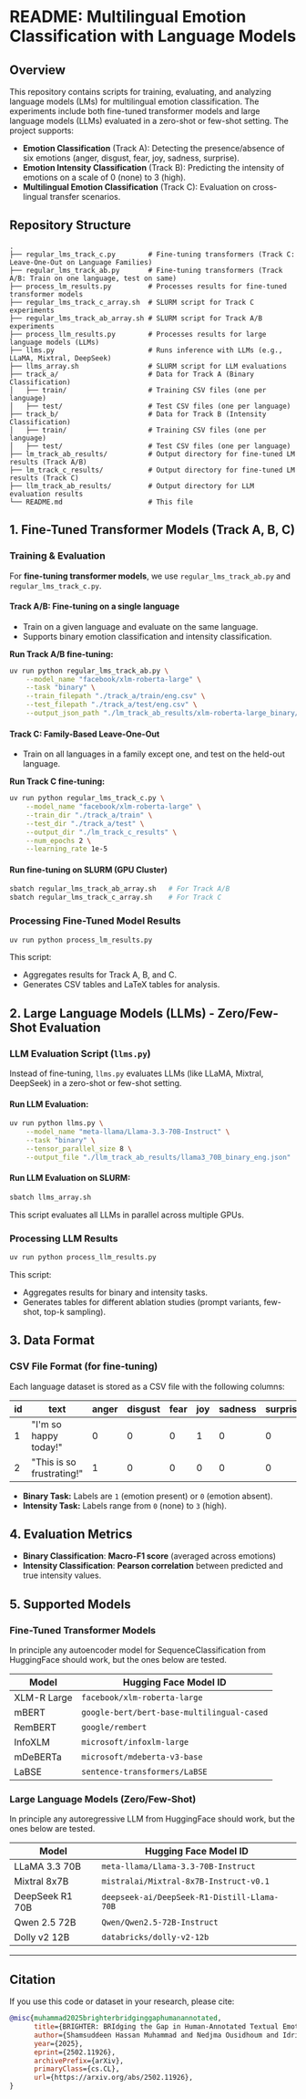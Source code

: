 # README: Multilingual Emotion Classification with Language Models

## Overview

This repository contains scripts for training, evaluating, and analyzing language models (LMs) for multilingual emotion classification. The experiments include both fine-tuned transformer models and large language models (LLMs) evaluated in a zero-shot or few-shot setting. The project supports:

- **Emotion Classification** (Track A): Detecting the presence/absence of six emotions (anger, disgust, fear, joy, sadness, surprise).
- **Emotion Intensity Classification** (Track B): Predicting the intensity of emotions on a scale of 0 (none) to 3 (high).
- **Multilingual Emotion Classification** (Track C): Evaluation on cross-lingual transfer scenarios.

## Repository Structure

```
.
├── regular_lms_track_c.py        # Fine-tuning transformers (Track C: Leave-One-Out on Language Families)
├── regular_lms_track_ab.py       # Fine-tuning transformers (Track A/B: Train on one language, test on same)
├── process_lm_results.py         # Processes results for fine-tuned transformer models
├── regular_lms_track_c_array.sh  # SLURM script for Track C experiments
├── regular_lms_track_ab_array.sh # SLURM script for Track A/B experiments
├── process_llm_results.py        # Processes results for large language models (LLMs)
├── llms.py                       # Runs inference with LLMs (e.g., LLaMA, Mixtral, DeepSeek)
├── llms_array.sh                 # SLURM script for LLM evaluations
├── track_a/                      # Data for Track A (Binary Classification)
│   ├── train/                    # Training CSV files (one per language)
│   ├── test/                     # Test CSV files (one per language)
├── track_b/                      # Data for Track B (Intensity Classification)
│   ├── train/                    # Training CSV files (one per language)
│   ├── test/                     # Test CSV files (one per language)
├── lm_track_ab_results/          # Output directory for fine-tuned LM results (Track A/B)
├── lm_track_c_results/           # Output directory for fine-tuned LM results (Track C)
├── llm_track_ab_results/         # Output directory for LLM evaluation results
└── README.md                     # This file
```

## 1. Fine-Tuned Transformer Models (Track A, B, C)

### Training & Evaluation

For **fine-tuning transformer models**, we use `regular_lms_track_ab.py` and `regular_lms_track_c.py`.

#### **Track A/B: Fine-tuning on a single language**
- Train on a given language and evaluate on the same language.
- Supports binary emotion classification and intensity classification.

**Run Track A/B fine-tuning:**
```bash
uv run python regular_lms_track_ab.py \
    --model_name "facebook/xlm-roberta-large" \
    --task "binary" \
    --train_filepath "./track_a/train/eng.csv" \
    --test_filepath "./track_a/test/eng.csv" \
    --output_json_path "./lm_track_ab_results/xlm-roberta-large_binary/eng_results.json"
```

#### **Track C: Family-Based Leave-One-Out**
- Train on all languages in a family except one, and test on the held-out language.

**Run Track C fine-tuning:**
```bash
uv run python regular_lms_track_c.py \
    --model_name "facebook/xlm-roberta-large" \
    --train_dir "./track_a/train" \
    --test_dir "./track_a/test" \
    --output_dir "./lm_track_c_results" \
    --num_epochs 2 \
    --learning_rate 1e-5
```

#### **Run fine-tuning on SLURM (GPU Cluster)**
```bash
sbatch regular_lms_track_ab_array.sh   # For Track A/B
sbatch regular_lms_track_c_array.sh    # For Track C
```

### Processing Fine-Tuned Model Results

```bash
uv run python process_lm_results.py
```
This script:
- Aggregates results for Track A, B, and C.
- Generates CSV tables and LaTeX tables for analysis.

## 2. Large Language Models (LLMs) - Zero/Few-Shot Evaluation

### LLM Evaluation Script (`llms.py`)

Instead of fine-tuning, `llms.py` evaluates LLMs (like LLaMA, Mixtral, DeepSeek) in a zero-shot or few-shot setting.

#### **Run LLM Evaluation:**
```bash
uv run python llms.py \
    --model_name "meta-llama/Llama-3.3-70B-Instruct" \
    --task "binary" \
    --tensor_parallel_size 8 \
    --output_file "./llm_track_ab_results/llama3_70B_binary_eng.json"
```

#### **Run LLM Evaluation on SLURM:**
```bash
sbatch llms_array.sh
```
This script evaluates all LLMs in parallel across multiple GPUs.

### Processing LLM Results

```bash
uv run python process_llm_results.py
```
This script:
- Aggregates results for binary and intensity tasks.
- Generates tables for different ablation studies (prompt variants, few-shot, top-k sampling).

## 3. Data Format

### CSV File Format (for fine-tuning)

Each language dataset is stored as a CSV file with the following columns:

| id  | text                                | anger | disgust | fear | joy | sadness | surprise |
|-----|-------------------------------------|-------|---------|------|-----|---------|----------|
| 1   | "I'm so happy today!"               | 0     | 0       | 0    | 1   | 0       | 0        |
| 2   | "This is so frustrating!"           | 1     | 0       | 0    | 0   | 0       | 0        |

- **Binary Task:** Labels are `1` (emotion present) or `0` (emotion absent).
- **Intensity Task:** Labels range from `0` (none) to `3` (high).

## 4. Evaluation Metrics

- **Binary Classification**: **Macro-F1 score** (averaged across emotions)
- **Intensity Classification**: **Pearson correlation** between predicted and true intensity values.

## 5. Supported Models

### **Fine-Tuned Transformer Models**
In principle any autoencoder model for SequenceClassification from HuggingFace should work, but the ones below are tested.

| Model                      | Hugging Face Model ID                        |
|----------------------------|---------------------------------------------|
| XLM-R Large                | `facebook/xlm-roberta-large`               |
| mBERT                      | `google-bert/bert-base-multilingual-cased` |
| RemBERT                    | `google/rembert`                           |
| InfoXLM                    | `microsoft/infoxlm-large`                  |
| mDeBERTa                   | `microsoft/mdeberta-v3-base`               |
| LaBSE                      | `sentence-transformers/LaBSE`              |

### **Large Language Models (Zero/Few-Shot)**
In principle any autoregressive LLM from HuggingFace should work, but the ones below are tested.

| Model                      | Hugging Face Model ID                           |
|----------------------------|------------------------------------------------|
| LLaMA 3.3 70B              | `meta-llama/Llama-3.3-70B-Instruct`            |
| Mixtral 8x7B               | `mistralai/Mixtral-8x7B-Instruct-v0.1`         |
| DeepSeek R1 70B            | `deepseek-ai/DeepSeek-R1-Distill-Llama-70B`    |
| Qwen 2.5 72B               | `Qwen/Qwen2.5-72B-Instruct`                    |
| Dolly v2 12B               | `databricks/dolly-v2-12b`                      |

---

## Citation

If you use this code or dataset in your research, please cite:

```bibtex
@misc{muhammad2025brighterbridginggaphumanannotated,
      title={BRIGHTER: BRIdging the Gap in Human-Annotated Textual Emotion Recognition Datasets for 28 Languages}, 
      author={Shamsuddeen Hassan Muhammad and Nedjma Ousidhoum and Idris Abdulmumin and Jan Philip Wahle and Terry Ruas and Meriem Beloucif and Christine de Kock and Nirmal Surange and Daniela Teodorescu and Ibrahim Said Ahmad and David Ifeoluwa Adelani and Alham Fikri Aji and Felermino D. M. A. Ali and Ilseyar Alimova and Vladimir Araujo and Nikolay Babakov and Naomi Baes and Ana-Maria Bucur and Andiswa Bukula and Guanqun Cao and Rodrigo Tufino Cardenas and Rendi Chevi and Chiamaka Ijeoma Chukwuneke and Alexandra Ciobotaru and Daryna Dementieva and Murja Sani Gadanya and Robert Geislinger and Bela Gipp and Oumaima Hourrane and Oana Ignat and Falalu Ibrahim Lawan and Rooweither Mabuya and Rahmad Mahendra and Vukosi Marivate and Andrew Piper and Alexander Panchenko and Charles Henrique Porto Ferreira and Vitaly Protasov and Samuel Rutunda and Manish Shrivastava and Aura Cristina Udrea and Lilian Diana Awuor Wanzare and Sophie Wu and Florian Valentin Wunderlich and Hanif Muhammad Zhafran and Tianhui Zhang and Yi Zhou and Saif M. Mohammad},
      year={2025},
      eprint={2502.11926},
      archivePrefix={arXiv},
      primaryClass={cs.CL},
      url={https://arxiv.org/abs/2502.11926}, 
}
```
